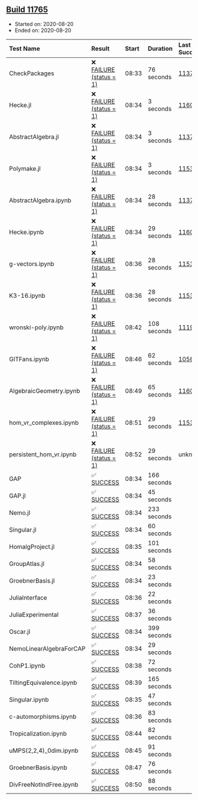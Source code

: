 ## [Build 11765](https://oscarci.mathematik.uni-kl.de/job/oscar/11765/)

* Started on: 2020-08-20
* Ended on: 2020-08-20

| Test Name    | Result | Start | Duration | Last Success | First Failure |
|:-------------|:-------|:------|:---------|:-------------|:--------------|
| CheckPackages | ❌ [FAILURE (status = 1)](https://oscarci.mathematik.uni-kl.de/job/oscar/11765/artifact/logs/build-11765/CheckPackages.log) | 08:33 | 76 seconds | [11376](https://oscarci.mathematik.uni-kl.de/job/oscar/11376/) | [11377](https://oscarci.mathematik.uni-kl.de/job/oscar/11377/) |
| Hecke.jl | ❌ [FAILURE (status = 1)](https://oscarci.mathematik.uni-kl.de/job/oscar/11765/artifact/logs/build-11765/Hecke.jl.log) | 08:34 | 3 seconds | [11602](https://oscarci.mathematik.uni-kl.de/job/oscar/11602/) | [11603](https://oscarci.mathematik.uni-kl.de/job/oscar/11603/) |
| AbstractAlgebra.jl | ❌ [FAILURE (status = 1)](https://oscarci.mathematik.uni-kl.de/job/oscar/11765/artifact/logs/build-11765/AbstractAlgebra.jl.log) | 08:34 | 3 seconds | [11376](https://oscarci.mathematik.uni-kl.de/job/oscar/11376/) | [11377](https://oscarci.mathematik.uni-kl.de/job/oscar/11377/) |
| Polymake.jl | ❌ [FAILURE (status = 1)](https://oscarci.mathematik.uni-kl.de/job/oscar/11765/artifact/logs/build-11765/Polymake.jl.log) | 08:34 | 3 seconds | [11532](https://oscarci.mathematik.uni-kl.de/job/oscar/11532/) | [11533](https://oscarci.mathematik.uni-kl.de/job/oscar/11533/) |
| AbstractAlgebra.ipynb | ❌ [FAILURE (status = 1)](https://oscarci.mathematik.uni-kl.de/job/oscar/11765/artifact/logs/build-11765/AbstractAlgebra.ipynb.log) | 08:34 | 28 seconds | [11376](https://oscarci.mathematik.uni-kl.de/job/oscar/11376/) | [11377](https://oscarci.mathematik.uni-kl.de/job/oscar/11377/) |
| Hecke.ipynb | ❌ [FAILURE (status = 1)](https://oscarci.mathematik.uni-kl.de/job/oscar/11765/artifact/logs/build-11765/Hecke.ipynb.log) | 08:34 | 29 seconds | [11602](https://oscarci.mathematik.uni-kl.de/job/oscar/11602/) | [11603](https://oscarci.mathematik.uni-kl.de/job/oscar/11603/) |
| g-vectors.ipynb | ❌ [FAILURE (status = 1)](https://oscarci.mathematik.uni-kl.de/job/oscar/11765/artifact/logs/build-11765/g-vectors.ipynb.log) | 08:36 | 28 seconds | [11532](https://oscarci.mathematik.uni-kl.de/job/oscar/11532/) | [11533](https://oscarci.mathematik.uni-kl.de/job/oscar/11533/) |
| K3-16.ipynb | ❌ [FAILURE (status = 1)](https://oscarci.mathematik.uni-kl.de/job/oscar/11765/artifact/logs/build-11765/K3-16.ipynb.log) | 08:36 | 28 seconds | [11532](https://oscarci.mathematik.uni-kl.de/job/oscar/11532/) | [11533](https://oscarci.mathematik.uni-kl.de/job/oscar/11533/) |
| wronski-poly.ipynb | ❌ [FAILURE (status = 1)](https://oscarci.mathematik.uni-kl.de/job/oscar/11765/artifact/logs/build-11765/wronski-poly.ipynb.log) | 08:42 | 108 seconds | [11192](https://oscarci.mathematik.uni-kl.de/job/oscar/11192/) | [11193](https://oscarci.mathematik.uni-kl.de/job/oscar/11193/) |
| GITFans.ipynb | ❌ [FAILURE (status = 1)](https://oscarci.mathematik.uni-kl.de/job/oscar/11765/artifact/logs/build-11765/GITFans.ipynb.log) | 08:46 | 62 seconds | [10566](https://oscarci.mathematik.uni-kl.de/job/oscar/10566/) | [10567](https://oscarci.mathematik.uni-kl.de/job/oscar/10567/) |
| AlgebraicGeometry.ipynb | ❌ [FAILURE (status = 1)](https://oscarci.mathematik.uni-kl.de/job/oscar/11765/artifact/logs/build-11765/AlgebraicGeometry.ipynb.log) | 08:49 | 65 seconds | [11602](https://oscarci.mathematik.uni-kl.de/job/oscar/11602/) | [11603](https://oscarci.mathematik.uni-kl.de/job/oscar/11603/) |
| hom_vr_complexes.ipynb | ❌ [FAILURE (status = 1)](https://oscarci.mathematik.uni-kl.de/job/oscar/11765/artifact/logs/build-11765/hom_vr_complexes.ipynb.log) | 08:51 | 29 seconds | [11532](https://oscarci.mathematik.uni-kl.de/job/oscar/11532/) | [11533](https://oscarci.mathematik.uni-kl.de/job/oscar/11533/) |
| persistent_hom_vr.ipynb | ❌ [FAILURE (status = 1)](https://oscarci.mathematik.uni-kl.de/job/oscar/11765/artifact/logs/build-11765/persistent_hom_vr.ipynb.log) | 08:52 | 29 seconds | unknown | unknown |
| GAP | ✅ [SUCCESS](https://oscarci.mathematik.uni-kl.de/job/oscar/11765/artifact/logs/build-11765/GAP.log) | 08:34 | 166 seconds |  |  |
| GAP.jl | ✅ [SUCCESS](https://oscarci.mathematik.uni-kl.de/job/oscar/11765/artifact/logs/build-11765/GAP.jl.log) | 08:34 | 45 seconds |  |  |
| Nemo.jl | ✅ [SUCCESS](https://oscarci.mathematik.uni-kl.de/job/oscar/11765/artifact/logs/build-11765/Nemo.jl.log) | 08:34 | 233 seconds |  |  |
| Singular.jl | ✅ [SUCCESS](https://oscarci.mathematik.uni-kl.de/job/oscar/11765/artifact/logs/build-11765/Singular.jl.log) | 08:34 | 60 seconds |  |  |
| HomalgProject.jl | ✅ [SUCCESS](https://oscarci.mathematik.uni-kl.de/job/oscar/11765/artifact/logs/build-11765/HomalgProject.jl.log) | 08:35 | 101 seconds |  |  |
| GroupAtlas.jl | ✅ [SUCCESS](https://oscarci.mathematik.uni-kl.de/job/oscar/11765/artifact/logs/build-11765/GroupAtlas.jl.log) | 08:34 | 58 seconds |  |  |
| GroebnerBasis.jl | ✅ [SUCCESS](https://oscarci.mathematik.uni-kl.de/job/oscar/11765/artifact/logs/build-11765/GroebnerBasis.jl.log) | 08:34 | 23 seconds |  |  |
| JuliaInterface | ✅ [SUCCESS](https://oscarci.mathematik.uni-kl.de/job/oscar/11765/artifact/logs/build-11765/JuliaInterface.log) | 08:36 | 22 seconds |  |  |
| JuliaExperimental | ✅ [SUCCESS](https://oscarci.mathematik.uni-kl.de/job/oscar/11765/artifact/logs/build-11765/JuliaExperimental.log) | 08:37 | 36 seconds |  |  |
| Oscar.jl | ✅ [SUCCESS](https://oscarci.mathematik.uni-kl.de/job/oscar/11765/artifact/logs/build-11765/Oscar.jl.log) | 08:34 | 399 seconds |  |  |
| NemoLinearAlgebraForCAP | ✅ [SUCCESS](https://oscarci.mathematik.uni-kl.de/job/oscar/11765/artifact/logs/build-11765/NemoLinearAlgebraForCAP.log) | 08:34 | 29 seconds |  |  |
| CohP1.ipynb | ✅ [SUCCESS](https://oscarci.mathematik.uni-kl.de/job/oscar/11765/artifact/logs/build-11765/CohP1.ipynb.log) | 08:38 | 72 seconds |  |  |
| TiltingEquivalence.ipynb | ✅ [SUCCESS](https://oscarci.mathematik.uni-kl.de/job/oscar/11765/artifact/logs/build-11765/TiltingEquivalence.ipynb.log) | 08:39 | 165 seconds |  |  |
| Singular.ipynb | ✅ [SUCCESS](https://oscarci.mathematik.uni-kl.de/job/oscar/11765/artifact/logs/build-11765/Singular.ipynb.log) | 08:35 | 47 seconds |  |  |
| c-automorphisms.ipynb | ✅ [SUCCESS](https://oscarci.mathematik.uni-kl.de/job/oscar/11765/artifact/logs/build-11765/c-automorphisms.ipynb.log) | 08:36 | 83 seconds |  |  |
| Tropicalization.ipynb | ✅ [SUCCESS](https://oscarci.mathematik.uni-kl.de/job/oscar/11765/artifact/logs/build-11765/Tropicalization.ipynb.log) | 08:44 | 82 seconds |  |  |
| uMPS(2,2,4)_0dim.ipynb | ✅ [SUCCESS](https://oscarci.mathematik.uni-kl.de/job/oscar/11765/artifact/logs/build-11765/uMPS-2-2-4-_0dim.ipynb.log) | 08:45 | 91 seconds |  |  |
| GroebnerBasis.ipynb | ✅ [SUCCESS](https://oscarci.mathematik.uni-kl.de/job/oscar/11765/artifact/logs/build-11765/GroebnerBasis.ipynb.log) | 08:47 | 76 seconds |  |  |
| DivFreeNotIndFree.ipynb | ✅ [SUCCESS](https://oscarci.mathematik.uni-kl.de/job/oscar/11765/artifact/logs/build-11765/DivFreeNotIndFree.ipynb.log) | 08:50 | 88 seconds |  |  |
